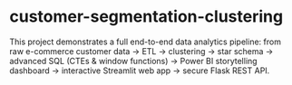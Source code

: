 # customer-segmentation-clustering
This project demonstrates a full end-to-end data analytics pipeline: from raw e-commerce customer data → ETL → clustering → star schema → advanced SQL (CTEs &amp; window functions) → Power BI storytelling dashboard → interactive Streamlit web app → secure Flask REST API. 
